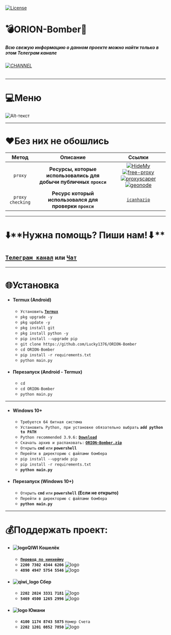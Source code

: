 [![License](https://img.shields.io/github/license/MajickTek/GPL3.0?color=green&label=License)](https://opensource.org/licenses/GPL-3.0)

# 💣ORION-Bomber💫
##### Всю свежую информацию о данном проекте можно найти только в этом Телеграм канале
###### [![CHANNEL](https://img.shields.io/badge/Telegram-blue?style=for-the-badge&logo=Telegram)](https://t.me/orionbomber)
___
# 💻Меню
![Alt-текст](https://i.ibb.co/ykcmrHp/none.png)
___
# ❤️️**Без них не обошлись**
| Метод | Описание | Ссылки|
|:----------:|:----:|:----------:|
| `proxy` | **Ресурсы, которые использовались для добычи публичных `прокси`**|[![HideMy](https://i.ibb.co/Xp3TscR/hmn-logo-300x300.png)](https://hidemy.name/ru/)[![free-proxy](https://i.ibb.co/CnXVgkx/1658415338280.jpg)](https://free-proxy-list.net)[![proxyscaper](https://i.ibb.co/PYmCfwk/images.png)](https://proxyscrape.com)[![geonode](https://i.ibb.co/Jn2gfPn/image.png)](https://proxylist.geonode.com)|
| `proxy checking` | **Ресурс который использовался для проверки `прокси`** | [`icanhazip`](http://icanhazip.com) |

___
# ⬇️**Нужна помощь? Пиши нам!⬇**️
## [**`Телеграм канал`**](https://t.me/orionbomber) `или` [**`Чат`**](https://t.me/+xWLy0dl5IsQ5YzYy)
___
# 🌐Установка
+ #### **Termux (Android)**
  + `Установить` [**`Termux`**](https://f-droid.org/repo/com.termux_118.apk)
  + `pkg upgrade -y`
  + `pkg update -y`
  + `pkg install git`
  + `pkg install python -y`
  + `pip install --upgrade pip`
  + `git clone https://github.com/Lucky1376/ORION-Bomber`
  + `cd ORION-Bomber`
  + `pip install -r requirements.txt`
  + `python main.py`
+ #### **Перезапуск (Android - Termux)**
  + `cd`
  + `cd ORION-Bomber`
  + `python main.py`
___
+ #### **Windows 10+**
  + `Требуется 64 битная система`
  + `Установить Python, при установке обязательно выбрать` **`add python to PATH`**
  + `Python recommended 3.9.6:` [**`Download`**](https://drive.google.com/file/d/1-rt97BpZwgRUTZSH7sAVZNVq7jOC4gsE/view?usp=sharing)
  + `Скачать архив и распаковать:` [**`ORION-Bomber.zip`**](https://github.com/Lucky1376/ORION-Bomber/archive/refs/heads/master.zip)
  + `Открыть` **`cmd`** `или` **`powershell`**
  + `Перейти в директорию с файлами бомбера`
  + `pip install --upgrade pip`
  + `pip install -r requirements.txt`
  + **`python main.py`**
+ #### **Перезапуск (Windows 10+)**
  + `Открыть` **`cmd`** `или` **`powershell`** **(Если не открыто)**
  + `Перейти в директорию с файлами бомбера`
  + **`python main.py`**
___
# 💰Поддержать проект:

+ #### ![logo](https://i.ibb.co/mhXq1PR/qiwi3.png)**QIWI Кошелёк**
  + [**`Перевод по никнейму`**](https://qiwi.com/n/LUCKY1376)
  + **`2200 7302 4344 6206`** ![logo](https://i.ibb.co/c3RBK50/mir2.png)
  + **`4890 4947 5754 5546`** ![logo](https://i.ibb.co/xHS2GyQ/visa2.png)
+ #### ![qiwi_logo](https://i.ibb.co/Pc8t8zH/sber2.png) **Сбер**
  + **`2202 2024 3331 7181`** ![logo](https://i.ibb.co/c3RBK50/mir2.png)
  + **`5469 4500 1265 2996`** ![logo](https://i.ibb.co/XF3f1vG/mastercard2.png)
+ #### ![logo](https://i.ibb.co/SnSV3sV/youmoney2.png) **Юмани**
  + **`4100 1174 8743 5875`** `Номер Счета`
  + **`2202 1201 0852 7850`** ![logo](https://i.ibb.co/c3RBK50/mir2.png)
